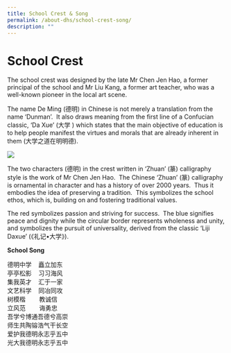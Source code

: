 ```yaml
---
title: School Crest & Song
permalink: /about-dhs/school-crest-song/
description: ""
---
```

# **School Crest**

The school crest was designed by the late Mr Chen Jen Hao, a former principal of the school and Mr Liu Kang, a former art teacher, who was a well-known pioneer in the local art scene.

The name De Ming (德明) in Chinese is not merely a translation from the name ‘Dunman’.  It also draws meaning from the first line of a Confucian classic, ‘Da Xue’ (大学 ) which states that the main objective of education is to help people manifest the virtues and morals that are already inherent in them (大学之道在明明德).

![](https://dunmanhigh.moe.edu.sg/wp-content/uploads/2016/06/cropped-favicon.png)

The two characters (德明) in the crest written in ‘Zhuan’ (篆) calligraphy style is the work of Mr Chen Jen Hao.  The Chinese ‘Zhuan’ (篆) calligraphy is ornamental in character and has a history of over 2000 years.  Thus it embodies the idea of preserving a tradition.  This symbolizes the school ethos, which is, building on and fostering traditional values.

The red symbolizes passion and striving for success.  The blue signifies peace and dignity while the circular border represents wholeness and unity, and symbolizes the pursuit of universality, derived from the classic ‘Liji Daxue’ (《礼记•大学》).

**School Song**

德明中学    矗立加东  
亭亭松影    习习海风  
集我英才    汇于一家  
文艺科学    同冶同攻  
树模楷        教诚信  
立风范        诲勇忠  
吾学兮博通吾德兮高崇  
师生共陶镕浩气干长空  
爱护我德明永志乎五中  
光大我德明永志乎五中